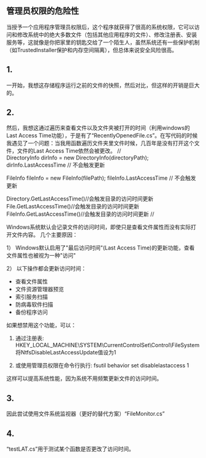 
## 管理员权限的危险性
  当授予一个应用程序管理员权限后，这个程序就获得了很高的系统权限，它可以访问和修改系统中的绝大多数文件（包括其他应用程序的文件）、修改注册表、安装服务等，这就像是你把家里的钥匙交给了一个陌生人，虽然系统还有一些保护机制（如TrustedInstaller保护和内存空间隔离），但总体来说安全风险很高。


## 1.
一开始，我想这存储程序运行之前的文件的快照，然后对比，但这样的开销是巨大的。
## 2. 
然后，我想这通过遍历来查看文件以及文件夹被打开的时间（利用windows的Last Access Time功能），于是有了“RecentlyOpenedFile.cs”。在写代码的时候我遇见了一个问题：当我用函数遍历文件夹里文件时候，几百年是没有打开这个文件，文件的Last Access Time依然会被更改。
//     
  DirectoryInfo dirInfo = new DirectoryInfo(directoryPath);
  dirInfo.LastAccessTime  // 不会触发更新

  FileInfo fileInfo = new FileInfo(filePath);
  fileInfo.LastAccessTime  // 不会触发更新

  Directory.GetLastAccessTime()//会触发目录的访问时间更新
  File.GetLastAccessTime()//会触发目录的访问时间更新
  FileInfo.GetLastAccessTime()//会触发目录的访问时间更新
//


Windows系统默认会记录文件的访问时间，即使只是查看文件属性而没有实际打开文件内容。
几个主要原因：

1） Windows默认启用了"最后访问时间"(Last Access Time)的更新功能，查看文件属性也被视为一种"访问"

2） 以下操作都会更新访问时间：
   - 查看文件属性
   - 文件资源管理器预览
   - 索引服务扫描
   - 防病毒软件扫描
   - 备份程序访问

如果想禁用这个功能，可以：

1. 通过注册表:
 HKEY_LOCAL_MACHINE\SYSTEM\CurrentControlSet\Control\FileSystem
 将NtfsDisableLastAccessUpdate值设为1

2. 或使用管理员权限在命令行执行:
  fsutil behavior set disablelastaccess 1

这样可以提高系统性能，因为系统不用频繁更新文件的访问时间。
## 3.
因此尝试使用文件系统监视器（更好的替代方案）“FileMonitor.cs”
## 4.
“testLAT.cs”用于测试某个函数是否更改了访问时间。
